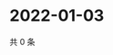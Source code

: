 # 2022-01-03

共 0 条

<!-- BEGIN WEIBO -->
<!-- 最后更新时间 Mon Jan 03 2022 07:08:58 GMT+0800 (China Standard Time) -->

<!-- END WEIBO -->
